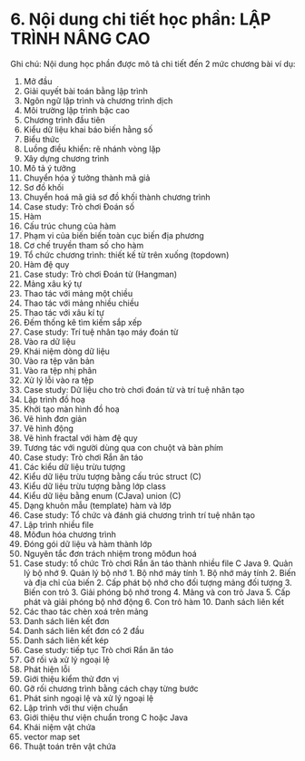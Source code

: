 # 6. Nội dung chi tiết học phần: LẬP TRÌNH NÂNG CAO
Ghi chú: Nội dung học phần được mô tả chi tiết đến 2 mức chương bài
ví dụ:
1. Mở đầu
1. Giải quyết bài toán bằng lập trình
2. Ngôn ngữ lập trình và chương trình dịch
3. Môi trường lập trình bậc cao
4. Chương trình đầu tiên
5. Kiểu dữ liệu khai báo biến hằng số
6. Biểu thức
7. Luồng điều khiển: rẽ nhánh vòng lặp
2. Xây dựng chương trình
1. Mô tả ý tưởng
2. Chuyển hóa ý tưởng thành mã giả
3. Sơ đồ khối
4. Chuyển hoá mã giả sơ đồ khối thành chương trình
5. Case study: Trò chơi Đoán số
3. Hàm
1. Cấu trúc chung của hàm
2. Phạm vi của biến biến toàn cục biến địa phương
3. Cơ chế truyền tham số cho hàm
4. Tổ chức chương trình: thiết kế từ trên xuống (topdown)
5. Hàm đệ quy
6. Case study: Trò chơi Đoán từ (Hangman)
4. Mảng xâu ký tự
1. Thao tác với mảng một chiều
2. Thao tác với mảng nhiều chiều
3. Thao tác với xâu kí tự
4. Đếm thống kê tìm kiếm sắp xếp
5. Case study: Trí tuệ nhân tạo máy đoán từ
5. Vào ra dữ liệu
1. Khái niệm dòng dữ liệu
2. Vào ra tệp văn bản
3. Vào ra tệp nhị phân
4. Xử lý lỗi vào ra tệp
5. Case study: Dữ liệu cho trò chơi đoán từ và trí tuệ nhân tạo
6. Lập trình đồ hoạ
1. Khởi tạo màn hình đồ hoạ
2. Vẽ hình đơn giản
3. Vẽ hình động
4. Vẽ hình fractal với hàm đệ quy
5. Tương tác với người dùng qua con chuột và bàn phím
6. Case study: Trò chơi Rắn ăn táo
7. Các kiểu dữ liệu trừu tượng
1. Kiểu dữ liệu trừu tượng bằng cấu trúc struct (C)
2. Kiểu dữ liệu trừu tượng bằng lớp class
3. Kiểu dữ liệu bằng enum (CJava) union (C)
4. Dạng khuôn mẫu (template) hàm và lớp
5. Case study: Tổ chức và đánh giá chương trình trí tuệ nhân tạo
8. Lập trình nhiều file
1. Môđun hóa chương trình
2. Đóng gói dữ liệu và hàm thành lớp
3. Nguyên tắc đơn trách nhiệm trong môđun hoá
4. Case study: tổ chức Trò chơi Rắn ăn táo thành nhiều file C Java 9. Quản lý bộ nhớ 9. Quản lý bộ nhớ 1. Bộ nhớ máy tính 1. Bộ nhớ máy tính 2. Biến và địa chỉ của biến 2. Cấp phát bộ nhớ cho đối tượng mảng đối tượng 3. Biến con trỏ 3. Giải phóng bộ nhớ trong 4. Mảng và con trỏ Java 5. Cấp phát và giải phóng bộ nhớ động 6. Con trỏ hàm 10. Danh sách liên kết
1. Các thao tác chèn xoá trên mảng
2. Danh sách liên kết đơn
3. Danh sách liên kết đơn có 2 đầu
4. Danh sách liên kết kép
5. Case study: tiếp tục Trò chơi Rắn ăn táo
11. Gỡ rối và xử lý ngoại lệ
1. Phát hiện lỗi
2. Giới thiệu kiểm thử đơn vị
3. Gỡ rối chương trình bằng cách chạy từng bước
4. Phát sinh ngoại lệ và xử lý ngoại lệ
12. Lập trình với thư viện chuẩn
1. Giới thiệu thư viện chuẩn trong C hoặc Java
2. Khái niệm vật chứa
3. vector map set
4. Thuật toán trên vật chứa
